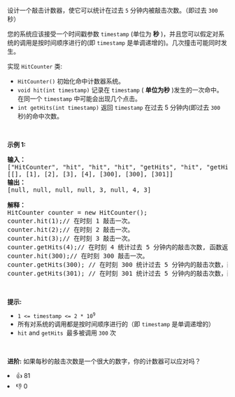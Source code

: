 <p>设计一个敲击计数器，使它可以统计在过去 <code>5</code> 分钟内被敲击次数。（即过去 <code>300</code> 秒）</p>

<p>您的系统应该接受一个时间戳参数&nbsp;<code>timestamp</code>&nbsp;(单位为 <strong>秒</strong>&nbsp;)，并且您可以假定对系统的调用是按时间顺序进行的(即&nbsp;<code>timestamp</code>&nbsp;是单调递增的)。几次撞击可能同时发生。</p>

<p>实现&nbsp;<code>HitCounter</code>&nbsp;类:</p>

<ul>
	<li><code>HitCounter()</code>&nbsp;初始化命中计数器系统。</li>
	<li><code>void hit(int timestamp)</code>&nbsp;记录在&nbsp;<code>timestamp</code>&nbsp;(&nbsp;<strong>单位为秒</strong>&nbsp;)发生的一次命中。在同一个&nbsp;<code>timestamp</code>&nbsp;中可能会出现几个点击。</li>
	<li><code>int getHits(int timestamp)</code>&nbsp;返回&nbsp;<code>timestamp</code>&nbsp;在过去 5 分钟内(即过去 <code>300</code> 秒)的命中次数。</li>
</ul>

<p>&nbsp;</p>

<p><strong>示例 1:</strong></p>

<pre>
<strong>输入：</strong>
["HitCounter", "hit", "hit", "hit", "getHits", "hit", "getHits", "getHits"]
[[], [1], [2], [3], [4], [300], [300], [301]]
<strong>输出：</strong>
[null, null, null, null, 3, null, 4, 3]

<strong>解释：</strong>
HitCounter counter = new HitCounter();
counter.hit(1);// 在时刻 1 敲击一次。
counter.hit(2);// 在时刻 2 敲击一次。
counter.hit(3);// 在时刻 3 敲击一次。
counter.getHits(4);// 在时刻 4 统计过去 5 分钟内的敲击次数, 函数返回 3 。
counter.hit(300);// 在时刻 300 敲击一次。
counter.getHits(300); // 在时刻 300 统计过去 5 分钟内的敲击次数，函数返回 4 。
counter.getHits(301); // 在时刻 301 统计过去 5 分钟内的敲击次数，函数返回 3 。
</pre>

<p>&nbsp;</p>

<p><strong>提示:</strong></p>

<ul>
	<li><code>1 &lt;= timestamp &lt;= 2 * 10<sup>9</sup></code></li>
	<li>所有对系统的调用都是按时间顺序进行的（即&nbsp;<code>timestamp</code>&nbsp;是单调递增的）</li>
	<li><code>hit</code>&nbsp;and&nbsp;<code>getHits&nbsp;</code>最多被调用&nbsp;<code>300</code>&nbsp;次</li>
</ul>

<p>&nbsp;</p>

<p><strong>进阶:</strong>&nbsp;如果每秒的敲击次数是一个很大的数字，你的计数器可以应对吗？</p>
<div><li>👍 81</li><li>👎 0</li></div>
